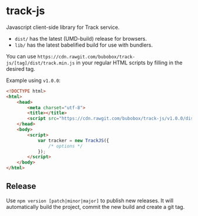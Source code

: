 # track-js

Javascript client-side library for Track service.

- `dist/` has the latest (UMD-build) release for browsers.
- `lib/` has the latest babelified build for use with bundlers.

You can use `https://cdn.rawgit.com/bubobox/track-js/[tag]/dist/track.min.js` in your regular HTML scripts by filling in the desired tag.

Example using `v1.0.0`:

```html
<!DOCTYPE html>
<html>
    <head>
        <meta charset="utf-8">
        <title></title>
        <script src="https://cdn.rawgit.com/bubobox/track-js/v1.0.0/dist/track.min.js"></script>
    </head>
    <body>
        <script>
            var tracker = new TrackJS({
                /* options */
            });
        </script>
    </body>
</html>
```


## Release

Use `npm version [patch|minor|major]` to publish new releases. It will automatically build the project, commit the new build and create a git tag.
